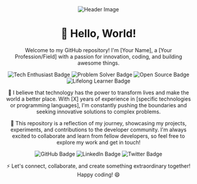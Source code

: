 <div align="center">
  <img src="header_image.png" alt="Header Image">
</div>

<h1 align="center">👋 Hello, World!</h1>

<p align="center">
  Welcome to my GitHub repository! I'm [Your Name], a [Your Profession/Field] with a passion for innovation, coding, and building awesome things.
</p>

<p align="center">
  <img src="https://img.shields.io/badge/-Tech%20Enthusiast-%23FFD700?style=flat-square&logoColor=white" alt="Tech Enthusiast Badge">
  <img src="https://img.shields.io/badge/-Problem%20Solver-%2300BFFF?style=flat-square&logoColor=white" alt="Problem Solver Badge">
  <img src="https://img.shields.io/badge/-Open%20Source-%23FF69B4?style=flat-square&logoColor=white" alt="Open Source Badge">
  <img src="https://img.shields.io/badge/-Lifelong%20Learner-%23FF4500?style=flat-square&logoColor=white" alt="Lifelong Learner Badge">
</p>

<p align="center">
  🌟 I believe that technology has the power to transform lives and make the world a better place. With [X] years of experience in [specific technologies or programming languages], I'm constantly pushing the boundaries and seeking innovative solutions to complex problems.
</p>

<p align="center">
  🚀 This repository is a reflection of my journey, showcasing my projects, experiments, and contributions to the developer community. I'm always excited to collaborate and learn from fellow developers, so feel free to explore my work and get in touch!
</p>

<p align="center">
  <img src="https://img.shields.io/badge/GitHub-000000?style=for-the-badge&logo=github&logoColor=white" alt="GitHub Badge">
  <img src="https://img.shields.io/badge/-LinkedIn-%230077B5?style=for-the-badge&logo=linkedin&logoColor=white" alt="LinkedIn Badge">
  <img src="https://img.shields.io/badge/-Twitter-%231DA1F2?style=for-the-badge&logo=twitter&logoColor=white" alt="Twitter Badge">
</p>

<p align="center">
  ⚡ Let's connect, collaborate, and create something extraordinary together! Happy coding! 😄
</p>
